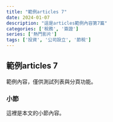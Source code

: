```yaml
---
title: "範例articles 7"
date: 2024-01-07
description: "這是articles範例內容第7篇"
categories: ['稅務', '簽證']
series: ['熱門影片']
tags: ['投資', '公司設立', '節稅']
---
```


## 範例articles 7

範例內容，僅供測試列表與分頁功能。

### 小節
這裡是本文的小節內容。